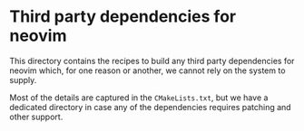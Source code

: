 # Third party dependencies for neovim

This directory contains the recipes to build any third party dependencies for
neovim which, for one reason or another, we cannot rely on the system to supply.

Most of the details are captured in the `CMakeLists.txt`, but we have a
dedicated directory in case any of the dependencies requires patching and other
support.
